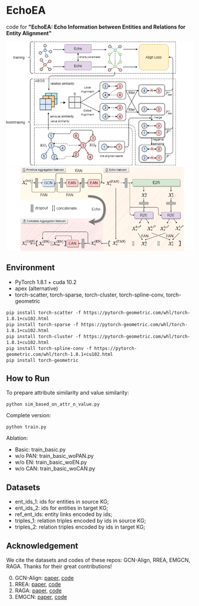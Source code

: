 # EchoEA

code for **"EchoEA: Echo Information between Entities and Relations for Entity Alignment"**

<p align="center">
  <img src="./assets/EchoEA.png" title="EchoEA Framework">
  <img src="./assets/EchoModel.png" title="Echo Model">
</p>

## Environment

- PyTorch 1.8.1 + cuda 10.2
- apex (alternative)
- torch-scatter, torch-sparse, torch-cluster, torch-spline-conv, torch-geometric

```shell
pip install torch-scatter -f https://pytorch-geometric.com/whl/torch-1.8.1+cu102.html
pip install torch-sparse -f https://pytorch-geometric.com/whl/torch-1.8.1+cu102.html
pip install torch-cluster -f https://pytorch-geometric.com/whl/torch-1.8.1+cu102.html
pip install torch-spline-conv -f https://pytorch-geometric.com/whl/torch-1.8.1+cu102.html
pip install torch-geometric
```

## How to Run

To prepare attribute similarity and value similarity:
```shell
python sim_based_on_attr_n_value.py
```

Complete version:
```shell
python train.py
```
Ablation:
- Basic: train_basic.py
- w/o PAN: train_basic_woPAN.py
- w/o EN: train_basic_woEN.py
- w/o CAN: train_basic_woCAN.py

## Datasets

* ent_ids_1: ids for entities in source KG;
* ent_ids_2: ids for entities in target KG;
* ref_ent_ids: entity links encoded by ids;
* triples_1: relation triples encoded by ids in source KG;
* triples_2: relation triples encoded by ids in target KG;

## Acknowledgement

We cite the datasets and codes of these repos: GCN-Align, RREA, EMGCN, RAGA. Thanks for their great contributions!

0. GCN-Align: [paper](https://www.aclweb.org/anthology/D18-1032.pdf), [code](https://github.com/1049451037/GCN-Align)
1. RREA: [paper](https://arxiv.org/pdf/2008.07962.pdf), [code](https://github.com/MaoXinn/RREA)
2. RAGA: [paper](https://arxiv.org/abs/2103.00791), [code](https://github.com/zhurboo/RAGA)
3. EMGCN: [paper](https://ieeexplore.ieee.org/document/9262038), [code](https://github.com/vinhsuhi/EMGCN)

